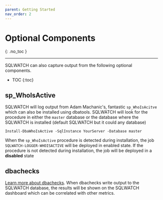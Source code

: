```yaml
---
parent: Getting Started
nav_order: 2
---
```


# Optional Components
{: .no_toc }

---

SQLWATCH can also capture output from the following optional components. 

- TOC
{:toc}

## sp_WhoIsActive

SQLWATCH will log output from Adam Machanic's, fantastic `sp_WhoIsAcitve` which can also be installed using dbatools. SQLWATCH will look for the procedure in either the `master` database or the database where the SQLWATCH is installed (default SQLWATCH but it could any database)

```
Install-DbaWhoIsActive -SqlInstance YourServer -Database master
```

When the `sp_WhoIsActive` procedure is detected during installation, the job `SQLWATCH-LOGGER-WHOISACTIVE` will be deployed in enabled state. If the procedure is not detected during installation, the job will be deployed in a **disabled** state

## dbachecks

[Learn more about dbachecks](https://dbachecks.readthedocs.io/en/latest/). When dbachecks write output to the SQLWATCH database, the results will be shown on the SQLWATCH dashboard which can be correlated with other metrics. 

